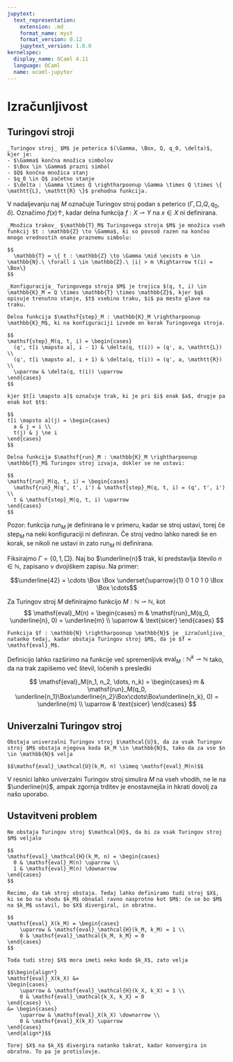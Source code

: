 ```yaml
---
jupytext:
  text_representation:
    extension: .md
    format_name: myst
    format_version: 0.12
    jupytext_version: 1.8.0
kernelspec:
  display_name: OCaml 4.11
  language: OCaml
  name: ocaml-jupyter
---
```


# Izračunljivost

## Turingovi stroji

```{prf:definition}
_Turingov stroj_ $M$ je peterica $(\Gamma, \Box, Q, q_0, \delta)$, kjer je:
- $\Gamma$ končna množica simbolov
- $\Box \in \Gamma$ prazni simbol
- $Q$ končna množica stanj
- $q_0 \in Q$ začetno stanje
- $\delta : \Gamma \times Q \rightharpoonup \Gamma \times Q \times \{ \mathtt{L}, \mathtt{R} \}$ prehodna funkcija.
```

V nadaljevanju naj $M$ označuje Turingov stroj podan s peterico $(\Gamma, \Box, Q, q_0, \delta)$. Označimo $f(x) \uparrow$, kadar delna funkcija $f : X \rightharpoonup Y$ na $x \in X$ ni definirana.

```{prf:definition}
_Množica trakov_ $\mathbb{T}_M$ Turingovega stroja $M$ je množica vseh funkcij $t : \mathbb{Z} \to \Gamma$, ki so povsod razen na končno mnogo vrednostih enake praznemu simbolu:

$$
  \mathbb{T} = \{ t : \mathbb{Z} \to \Gamma \mid \exists m \in \mathbb{N}.\ \forall i \in \mathbb{Z}.\ |i| > m \Rightarrow t(i) = \Box\}
$$
```

```{prf:definition}
_Konfiguracija_ Turingovega stroja $M$ je trojica $(q, t, i) \in \mathbb{K}_M = Q \times \mathbb{T} \times \mathbb{Z}$, kjer $q$ opisuje trenutno stanje, $t$ vsebino traku, $i$ pa mesto glave na traku.
```

```{prf:definition}
Delna funkcija $\mathsf{step}_M : \mathbb{K}_M \rightharpoonup \mathbb{K}_M$, ki na konfiguraciji izvede en korak Turingovega stroja.

$$
\mathsf{step}_M(q, t, i) = \begin{cases}
  (q', t[i \mapsto a], i - 1) & \delta(q, t(i)) = (q', a, \mathtt{L}) \\
  (q', t[i \mapsto a], i + 1) & \delta(q, t(i)) = (q', a, \mathtt{R}) \\
  \uparrow & \delta(q, t(i)) \uparrow
\end{cases}
$$

kjer $t[i \mapsto a]$ označuje trak, ki je pri $i$ enak $a$, drugje pa enak kot $t$:

$$
t[i \mapsto a](j) = \begin{cases}
  a & j = i \\
  t(j) & j \ne i
\end{cases}
$$
```

```{prf:definition}
Delna funkcija $\mathsf{run}_M : \mathbb{K}_M \rightharpoonup \mathbb{T}_M$ Turingov stroj izvaja, dokler se ne ustavi:

$$
\mathsf{run}_M(q, t, i) = \begin{cases}
  \mathsf{run}_M(q', t', i') & \mathsf{step}_M(q, t, i) = (q', t', i') \\
  t & \mathsf{step}_M(q, t, i) \uparrow
\end{cases}
$$
```

Pozor: funkcija $\mathsf{run}_M$ je definirana le v primeru, kadar se stroj ustavi, torej če $\mathsf{step}_M$ na neki konfiguraciji ni definiran. Če stroj vedno lahko naredi še en korak, se nikoli ne ustavi in zato $\mathsf{run}_M$ ni definirana.

Fiksirajmo $\Gamma = \{ 0, 1, \Box \}$. Naj bo $\underline{n}$ trak, ki predstavlja število $n \in \mathbb{N}$, zapisano v dvojiškem zapisu. Na primer:

$$\underline{42} = \cdots \Box \Box \underset{\uparrow}{1} 0 1 0 1 0 \Box \Box \cdots$$

Za Turingov stroj $M$ definirajmo funkcijo $M : \mathbb{N} \rightharpoonup \mathbb{N}$, kot
$$
\mathsf{eval}_M(n) = \begin{cases}
  m & \mathsf{run}_M(q_0, \underline{n}, 0) = \underline{m} \\
  \uparrow & \text{sicer}
\end{cases}
$$

```{prf:definition}
Funkcija $f : \mathbb{N} \rightharpoonup \mathbb{N}$ je _izračunljiva_ natanko tedaj, kadar obstaja Turingov stroj $M$, da je $f = \mathsf{eval}_M$.
```

Definicijo lahko razširimo na funkcije več spremenljivk $\mathsf{eval}_M : \mathbb{N}^k \rightharpoonup \mathbb{N}$ tako, da na trak zapišemo več števil, ločenih s presledki

$$
\mathsf{eval}_M(n_1, n_2, \dots, n_k) = \begin{cases}
  m & \mathsf{run}_M(q_0, \underline{n_1}\Box\underline{n_2}\Box\cdots\Box\underline{n_k}, 0) = \underline{m} \\
  \uparrow & \text{sicer}
\end{cases}
$$

## Univerzalni Turingov stroj

```{prf:theorem}
Obstaja univerzalni Turingov stroj $\mathcal{U}$, da za vsak Turingov stroj $M$ obstaja njegova koda $k_M \in \mathbb{N}$, tako da za vse $n \in \mathbb{N}$ velja

$$\mathsf{eval}_\mathcal{U}(k_M, n) \simeq \mathsf{eval}_M(n)$$
```

V resnici lahko univerzalni Turingov stroj simulira $M$ na vseh vhodih, ne le na $\underline{n}$, ampak zgornja trditev je enostavnejša in hkrati dovolj za našo uporabo.

## Ustavitveni problem

```{prf:theorem}
Ne obstaja Turingov stroj $\mathcal{H}$, da bi za vsak Turingov stroj $M$ veljalo

$$
\mathsf{eval}_\mathcal{H}(k_M, n) = \begin{cases}
  0 & \mathsf{eval}_M(n) \uparrow \\
  1 & \mathsf{eval}_M(n) \downarrow
\end{cases}
$$
```

```{prf:proof}
Recimo, da tak stroj obstaja. Tedaj lahko definiramo tudi stroj $X$, ki se bo na vhodu $k_M$ obnašal ravno nasprotno kot $M$: če se bo $M$ na $k_M$ ustavil, bo $X$ divergiral, in obratno.

$$
\mathsf{eval}_X(k_M) = \begin{cases}
    \uparrow & \mathsf{eval}_\mathcal{H}(k_M, k_M) = 1 \\
    0 & \mathsf{eval}_\mathcal{k_M, k_M} = 0
\end{cases}
$$

Toda tudi stroj $X$ mora imeti neko kodo $k_X$, zato velja

$$\begin{align*}
\mathsf{eval}_X(k_X) &= 
\begin{cases}
    \uparrow & \mathsf{eval}_\mathcal{H}(k_X, k_X) = 1 \\
    0 & \mathsf{eval}_\mathcal{k_X, k_X} = 0
\end{cases} \\
&= \begin{cases}
    \uparrow & \mathsf{eval}_X(k_X) \downarrow \\
    0 & \mathsf{eval}_X(k_X) \uparrow
\end{cases}
\end{align*}$$

Torej $X$ na $k_X$ divergira natanko takrat, kadar konvergira in obratno. To pa je protislovje.

```
